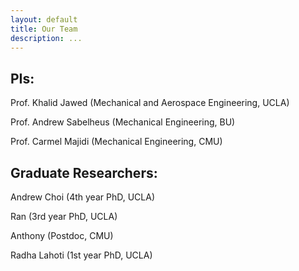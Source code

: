```yaml
---
layout: default
title: Our Team
description: ...
---
```


## PIs:
Prof. Khalid Jawed (Mechanical and Aerospace Engineering, UCLA)

Prof. Andrew Sabelheus (Mechanical Engineering, BU)

Prof. Carmel Majidi (Mechanical Engineering, CMU)

## Graduate Researchers:

Andrew Choi (4th year PhD, UCLA)

Ran (3rd year PhD, UCLA)

Anthony (Postdoc, CMU)

Radha Lahoti (1st year PhD, UCLA)
